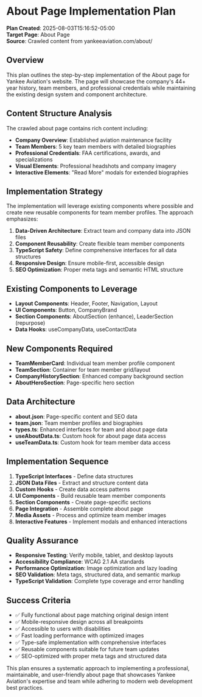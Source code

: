 # About Page Implementation Plan

**Plan Created**: 2025-08-03T15:16:52-05:00  
**Target Page**: About Page  
**Source**: Crawled content from yankeeaviation.com/about/

## Overview

This plan outlines the step-by-step implementation of the About page for Yankee Aviation's website. The page will showcase the company's 44+ year history, team members, and professional credentials while maintaining the existing design system and component architecture.

## Content Structure Analysis

The crawled about page contains rich content including:

- **Company Overview**: Established aviation maintenance facility
- **Team Members**: 5 key team members with detailed biographies
- **Professional Credentials**: FAA certifications, awards, and specializations
- **Visual Elements**: Professional headshots and company imagery
- **Interactive Elements**: "Read More" modals for extended biographies

## Implementation Strategy

The implementation will leverage existing components where possible and create new reusable components for team member profiles. The approach emphasizes:

1. **Data-Driven Architecture**: Extract team and company data into JSON files
2. **Component Reusability**: Create flexible team member components
3. **TypeScript Safety**: Define comprehensive interfaces for all data structures
4. **Responsive Design**: Ensure mobile-first, accessible design
5. **SEO Optimization**: Proper meta tags and semantic HTML structure

## Existing Components to Leverage

- **Layout Components**: Header, Footer, Navigation, Layout
- **UI Components**: Button, CompanyBrand
- **Section Components**: AboutSection (enhance), LeaderSection (repurpose)
- **Data Hooks**: useCompanyData, useContactData

## New Components Required

- **TeamMemberCard**: Individual team member profile component
- **TeamSection**: Container for team member grid/layout
- **CompanyHistorySection**: Enhanced company background section
- **AboutHeroSection**: Page-specific hero section

## Data Architecture

- **about.json**: Page-specific content and SEO data
- **team.json**: Team member profiles and biographies
- **types.ts**: Enhanced interfaces for team and about page data
- **useAboutData.ts**: Custom hook for about page data access
- **useTeamData.ts**: Custom hook for team member data access

## Implementation Sequence

1. **TypeScript Interfaces** - Define data structures
2. **JSON Data Files** - Extract and structure content data
3. **Custom Hooks** - Create data access patterns
4. **UI Components** - Build reusable team member components
5. **Section Components** - Create page-specific sections
6. **Page Integration** - Assemble complete about page
7. **Media Assets** - Process and optimize team member images
8. **Interactive Features** - Implement modals and enhanced interactions

## Quality Assurance

- **Responsive Testing**: Verify mobile, tablet, and desktop layouts
- **Accessibility Compliance**: WCAG 2.1 AA standards
- **Performance Optimization**: Image optimization and lazy loading
- **SEO Validation**: Meta tags, structured data, and semantic markup
- **TypeScript Validation**: Complete type coverage and error handling

## Success Criteria

- ✅ Fully functional about page matching original design intent
- ✅ Mobile-responsive design across all breakpoints
- ✅ Accessible to users with disabilities
- ✅ Fast loading performance with optimized images
- ✅ Type-safe implementation with comprehensive interfaces
- ✅ Reusable components suitable for future team updates
- ✅ SEO-optimized with proper meta tags and structured data

This plan ensures a systematic approach to implementing a professional, maintainable, and user-friendly about page that showcases Yankee Aviation's expertise and team while adhering to modern web development best practices.